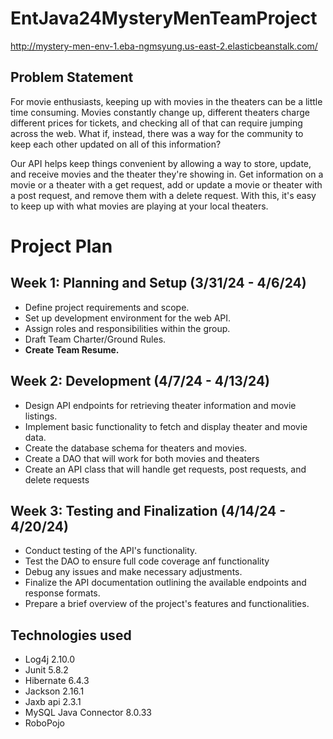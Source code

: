 # EntJava24MysteryMenTeamProject

http://mystery-men-env-1.eba-ngmsyung.us-east-2.elasticbeanstalk.com/

## Problem Statement
For movie enthusiasts, keeping up with movies in the theaters can be a little time consuming. Movies constantly change up, different theaters charge different prices for tickets, and checking all of that can require jumping across the web. What if, instead, there was a way for the community to keep each other updated on all of this information?

Our API helps keep things convenient by allowing a way to store, update, and receive movies and the theater they're showing in. Get information on a movie or a theater with a get request, add or update a movie or theater with a post request, and remove them with a delete request. With this, it's easy to keep up with what movies are playing at your local theaters.

# Project Plan

## Week 1: Planning and Setup (3/31/24 - 4/6/24)
- Define project requirements and scope.
- Set up development environment for the web API.
- Assign roles and responsibilities within the group.
- Draft Team Charter/Ground Rules.
- **Create Team Resume.**

## Week 2: Development (4/7/24 - 4/13/24)
- Design API endpoints for retrieving theater information and movie listings.
- Implement basic functionality to fetch and display theater and movie data.
- Create the database schema for theaters and movies.
- Create a DAO that will work for both movies and theaters
- Create an API class that will handle get requests, post requests, and delete requests

## Week 3: Testing and Finalization (4/14/24 - 4/20/24)
- Conduct testing of the API's functionality.
- Test the DAO to ensure full code coverage anf functionality
- Debug any issues and make necessary adjustments.
- Finalize the API documentation outlining the available endpoints and response formats.
- Prepare a brief overview of the project's features and functionalities.

## Technologies used
- Log4j 2.10.0
- Junit 5.8.2
- Hibernate 6.4.3
- Jackson 2.16.1
- Jaxb api 2.3.1
- MySQL Java Connector 8.0.33
- RoboPojo

